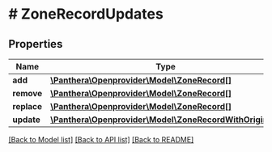 # # ZoneRecordUpdates

## Properties

Name | Type | Description | Notes
------------ | ------------- | ------------- | -------------
**add** | [**\Panthera\Openprovider\Model\ZoneRecord[]**](ZoneRecord.md) |  | [optional]
**remove** | [**\Panthera\Openprovider\Model\ZoneRecord[]**](ZoneRecord.md) |  | [optional]
**replace** | [**\Panthera\Openprovider\Model\ZoneRecord[]**](ZoneRecord.md) |  | [optional]
**update** | [**\Panthera\Openprovider\Model\ZoneRecordWithOriginal[]**](ZoneRecordWithOriginal.md) |  | [optional]

[[Back to Model list]](../../README.md#models) [[Back to API list]](../../README.md#endpoints) [[Back to README]](../../README.md)
